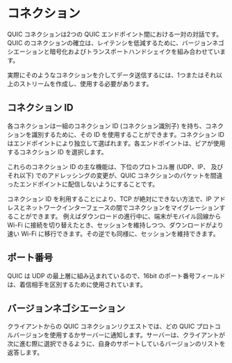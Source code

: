 # コネクション

QUIC コネクションは2つの QUIC エンドポイント間における一対の対話です。QUIC のコネクションの確立は、レイテンシを低減するために、バージョンネゴシエーションと暗号化およびトランスポートハンドシェイクを組み合わせています。

実際にそのようなコネクションを介してデータ送信するには、1つまたはそれ以上のストリームを作成し、使用する必要があります。

## コネクション ID

各コネクションは一組のコネクション ID (コネクション識別子) を持ち、コネクションを識別するために、その ID を使用することができます。コネクション ID はエンドポイントにより独立して選ばれます。各エンドポイントは、ピアが使用するコネクション ID を選択します。

これらのコネクション ID の主な機能は、下位のプロトコル層 (UDP、IP、 及びそれ以下) でのアドレッシングの変更が、QUIC コネクションのパケットを間違ったエンドポイントに配信しないようにすることです。

コネクション ID を利用することにより、TCP が絶対にできない方法で、IP アドレスとネットワークインターフェースの間でコネクションをマイグレーションすることができます。 例えばダウンロードの進行中に、端末がモバイル回線から Wi-Fi に接続を切り替えたとき、セッションを維持しつつ、ダウンロードがより速い Wi-Fi に移行できます。その逆でも同様に、セッションを維持できます。

## ポート番号

QUIC は UDP の最上層に組み込まれているので、16bit のポート番号フィールドは、着信相手を区別するために使用されています。

## バージョンネゴシエーション

クライアントからの QUIC コネクションリクエストでは、どの QUIC プロトコルバージョンを使用するかサーバーに通知します。サーバーは、クライアントが次に進む際に選択できるように、自身のサポートしているバージョンのリストを返答します。
